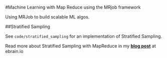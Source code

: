 
#Machine Learning with Map Reduce using the MRjob framework

Using MRJob to build scalable ML algos.

##Stratified Sampling

See `code/stratified_sampling` for an implementation of Stratified Sampling. 

Read more about Stratified Sampling with MapReduce in my [**blog post**]((http://ebrain.io/stratified-sampling/)) at ebrain.io
